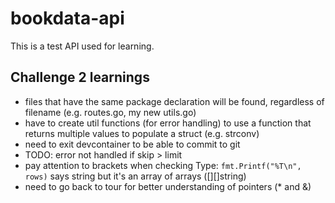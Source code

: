 # bookdata-api

This is a test API used for learning.

## Challenge 2  learnings
- files that have the same package declaration will be found, regardless of filename (e.g. routes.go, my new utils.go)
- have to create util functions (for error handling) to use a function that returns multiple values to populate a struct (e.g. strconv)
- need to exit devcontainer to be able to commit to git
- TODO: error not handled if skip > limit
- pay attention to brackets when checking Type: `fmt.Printf("%T\n", rows)` says string but it's an array of arrays ([][]string)
- need to go back to tour for better understanding of pointers (* and &)